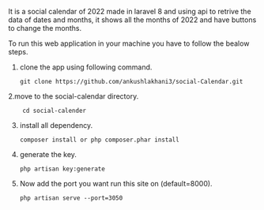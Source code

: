 It is a social calendar of 2022 made in laravel 8 and using api to retrive the data of dates and months, it shows all the months of 2022 and have buttons to change the months.

To run this web application in your machine you have to follow the bealow steps.

1. clone the app using following command.

       git clone https://github.com/ankushlakhani3/social-Calendar.git

2.move to the social-calendar directory.

        cd social-calender
  
3. install all dependency.

       composer install or php composer.phar install
  
4. generate the key.

       php artisan key:generate
   
5. Now add the port you want run this site on (default=8000).

       php artisan serve --port=3050
